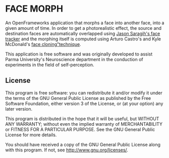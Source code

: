 FACE MORPH
==================

An OpenFrameworks application that morphs a face into another face, into a given amount of time.
In order to get a photorealistic effect, the source and destination faces are automatically overlapped using [Jason Saragih's face tracker](https://github.com/kylemcdonald/FaceTracker) and the morphing itself is computed using Arturo Castro's and Kyle McDonald's [face cloning"technique](https://github.com/arturoc/FaceSubstitution).

This application is free software and was originally developed to assist Parma University's Neuroscience department in the conduction of experiments in the field of self-perception.

License
-------
This program is free software: you can redistribute it and/or modify
it under the terms of the GNU General Public License as published by
the Free Software Foundation, either version 3 of the License, or
(at your option) any later version.

This program is distributed in the hope that it will be useful,
but WITHOUT ANY WARRANTY; without even the implied warranty of
MERCHANTABILITY or FITNESS FOR A PARTICULAR PURPOSE.  See the
GNU General Public License for more details.

You should have received a copy of the GNU General Public License
along with this program.  If not, see <http://www.gnu.org/licenses/>.